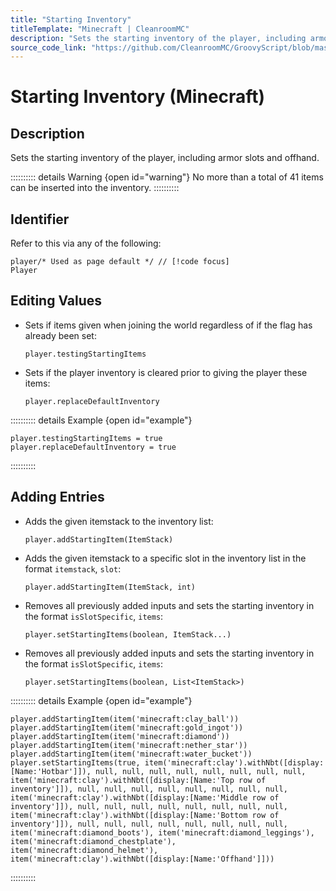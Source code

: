 ```yaml
---
title: "Starting Inventory"
titleTemplate: "Minecraft | CleanroomMC"
description: "Sets the starting inventory of the player, including armor slots and offhand."
source_code_link: "https://github.com/CleanroomMC/GroovyScript/blob/master/src/main/java/com/cleanroommc/groovyscript/compat/vanilla/Player.java"
---
```


# Starting Inventory (Minecraft)

## Description

Sets the starting inventory of the player, including armor slots and offhand.

:::::::::: details Warning {open id="warning"}
No more than a total of 41 items can be inserted into the inventory.
::::::::::

## Identifier

Refer to this via any of the following:

```groovy:no-line-numbers {1}
player/* Used as page default */ // [!code focus]
Player
```


## Editing Values

- Sets if items given when joining the world regardless of if the flag has already been set:

    ```groovy:no-line-numbers
    player.testingStartingItems
    ```

- Sets if the player inventory is cleared prior to giving the player these items:

    ```groovy:no-line-numbers
    player.replaceDefaultInventory
    ```

:::::::::: details Example {open id="example"}
```groovy:no-line-numbers
player.testingStartingItems = true
player.replaceDefaultInventory = true
```

::::::::::


## Adding Entries

- Adds the given itemstack to the inventory list:

    ```groovy:no-line-numbers
    player.addStartingItem(ItemStack)
    ```

- Adds the given itemstack to a specific slot in the inventory list in the format `itemstack`, `slot`:

    ```groovy:no-line-numbers
    player.addStartingItem(ItemStack, int)
    ```

- Removes all previously added inputs and sets the starting inventory in the format `isSlotSpecific`, `items`:

    ```groovy:no-line-numbers
    player.setStartingItems(boolean, ItemStack...)
    ```

- Removes all previously added inputs and sets the starting inventory in the format `isSlotSpecific`, `items`:

    ```groovy:no-line-numbers
    player.setStartingItems(boolean, List<ItemStack>)
    ```

:::::::::: details Example {open id="example"}
```groovy:no-line-numbers
player.addStartingItem(item('minecraft:clay_ball'))
player.addStartingItem(item('minecraft:gold_ingot'))
player.addStartingItem(item('minecraft:diamond'))
player.addStartingItem(item('minecraft:nether_star'))
player.addStartingItem(item('minecraft:water_bucket'))
player.setStartingItems(true, item('minecraft:clay').withNbt([display:[Name:'Hotbar']]), null, null, null, null, null, null, null, null, item('minecraft:clay').withNbt([display:[Name:'Top row of inventory']]), null, null, null, null, null, null, null, null, item('minecraft:clay').withNbt([display:[Name:'Middle row of inventory']]), null, null, null, null, null, null, null, null, item('minecraft:clay').withNbt([display:[Name:'Bottom row of inventory']]), null, null, null, null, null, null, null, null, item('minecraft:diamond_boots'), item('minecraft:diamond_leggings'), item('minecraft:diamond_chestplate'), item('minecraft:diamond_helmet'), item('minecraft:clay').withNbt([display:[Name:'Offhand']]))
```

::::::::::
